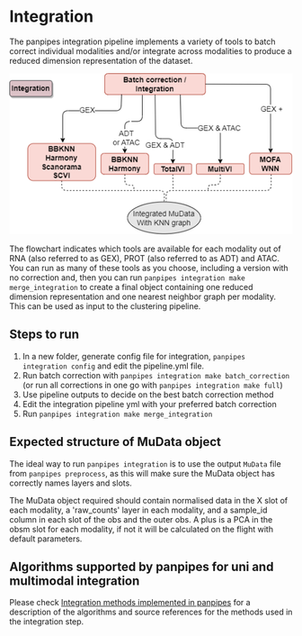 # Integration

The panpipes integration pipeline implements a variety of tools to batch correct individual modalities and/or integrate across modalities to produce a reduced dimension representation of the dataset.

![integration_flowchart](../img/integration_coloured.drawio.png)

The flowchart indicates which tools are available for each modality out of RNA (also referred to as GEX), PROT (also referred to as ADT) and ATAC. You can run as many of these tools  as you choose, including a version with no correction and, then you can run `panpipes integration make merge_integration` to create a final object containing one reduced dimension representation and one nearest neighbor graph per modality. This can be used as input to the clustering pipeline.

## Steps to run

1. In a new folder, generate config file for integration,
    `panpipes integration config` and edit the pipeline.yml file.
2. Run batch correction with
    `panpipes integration make batch_correction` (or run all corrections
    in one go with `panpipes integration make full`)
3. Use pipeline outputs to decide on the best batch correction method
4. Edit the integration pipeline yml with your preferred batch
    correction
5. Run `panpipes integration make merge_integration`

## Expected structure of MuData object

The ideal way to run `panpipes integration` is to use the output `MuData` file from `panpipes preprocess`, as this will make sure the MuData object has correctly names layers and slots.

The MuData object required should contain normalised data in the X slot of each modality,  a 'raw_counts' layer in each modality, and a sample_id column in each slot of the obs and the outer obs. A plus is a PCA in the obsm slot for each modality, if not it will be calculated on the flight with default parameters.

 ## Algorithms supported by panpipes for uni and multimodal integration 
 Please check [Integration methods implemented in panpipes](https://github.com/DendrouLab/panpipes/blob/docs_g/docs/usage/integration_methods.md)  for a description of the algorithms and source references for the methods used in the integration step. 
